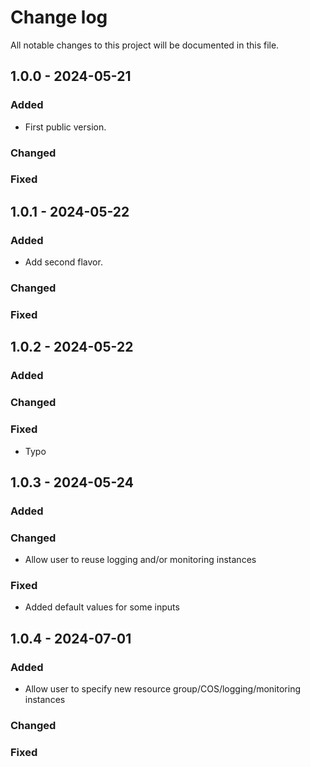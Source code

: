 # Change log

All notable changes to this project will be documented in this file.

## 1.0.0 - 2024-05-21
### Added
   * First public version.
### Changed
### Fixed

## 1.0.1 - 2024-05-22
### Added
   * Add second flavor.
### Changed
### Fixed

## 1.0.2 - 2024-05-22
### Added
### Changed
### Fixed
   * Typo

## 1.0.3 - 2024-05-24
### Added
### Changed
   * Allow user to reuse logging and/or monitoring instances
### Fixed
   * Added default values for some inputs

## 1.0.4 - 2024-07-01
### Added
   * Allow user to specify new resource group/COS/logging/monitoring instances
### Changed
### Fixed
